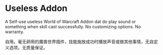# Useless Addon
A Self-use useless World of Warcraft Addon dat do play sound or something when skill cast successfully. No customizing options. No warranty.

自用。毫无卵用的魔兽世界插件，技能施放成功时播放声音或做其他事情，无自定义选项。无质量保证。
